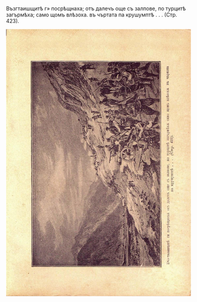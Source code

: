 ﻿Възгтаишщитѣ г» посрѣщнаха; отъ далечъ още съ залпове, по турцитѣ загърмѣха; само щомъ влѣзоха. въ чъртата па крушумптѣ . . . (Стр. 423).

![original](../images/470.jpg)

